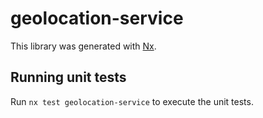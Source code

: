 # geolocation-service

This library was generated with [Nx](https://nx.dev).

## Running unit tests

Run `nx test geolocation-service` to execute the unit tests.
